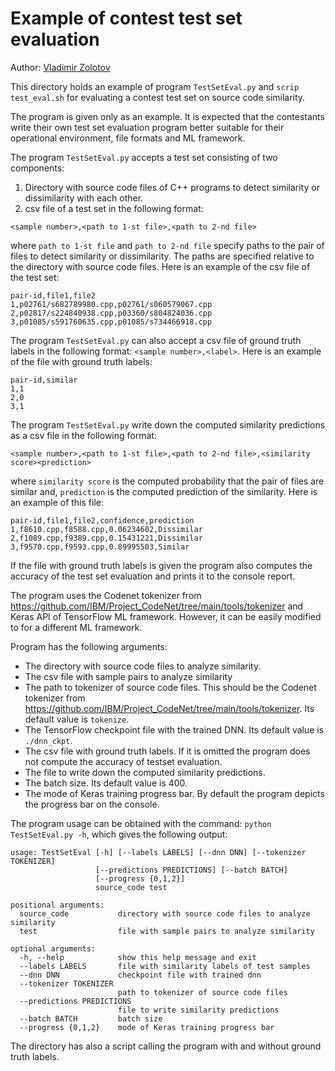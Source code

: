 # Example of contest test set evaluation

Author: [Vladimir Zolotov](mailto:zolotov@us.ibm.com)


This directory holds an example of program `TestSetEval.py` and `scrip test_eval.sh` for evaluating a contest test set on source code similarity.

The program is given only as an example. It is expected that the contestants write their own test set evaluation program better suitable for their operational environment, file formats and ML framework.

The program `TestSetEval.py`  accepts a test set consisting of two components:

1. Directory with source code files of C++ programs to detect similarity or dissimilarity with each other.
2. csv file of a test set in the following format:

`<sample number>,<path to 1-st file>,<path to 2-nd file>`

where `path to 1-st file` and `path to 2-nd file` specify paths to the pair of files to detect similarity or dissimilarity. The paths are specified relative to the directory with source code files. Here is an example of the csv file of the test set:

```
pair-id,file1,file2
1,p02761/s682789980.cpp,p02761/s060579067.cpp
2,p02817/s224840938.cpp,p03360/s804824036.cpp
3,p01085/s591760635.cpp,p01085/s734466918.cpp
```

The program `TestSetEval.py` can also accept a csv file of ground truth labels in the following format:
`<sample number>,<label>`. Here is an example of the file with ground truth labels:

```
pair-id,similar
1,1
2,0
3,1
```

The program `TestSetEval.py`  write down the computed similarity predictions as a csv file in the following format:

`<sample number>,<path to 1-st file>,<path to 2-nd file>,<similarity score><prediction>`

where `similarity score` is the computed probability that the pair of files are similar and, `prediction` is the computed prediction of the similarity. Here is an example of this file:

```
pair-id,file1,file2,confidence,prediction
1,f8610.cpp,f8588.cpp,0.06234602,Dissimilar
2,f1089.cpp,f9389.cpp,0.15431221,Dissimilar
3,f9570.cpp,f9593.cpp,0.89995503,Similar
```

If the file with ground truth labels is given the program also computes the accuracy of the test set evaluation and prints it to the console report.

The program uses the Codenet tokenizer from https://github.com/IBM/Project_CodeNet/tree/main/tools/tokenizer and 
Keras API of TensorFlow ML framework.  However, it can be easily modified to  for a different ML framework.

Program has the following arguments:
*  The directory with source code files to analyze similarity.
*  The csv file with sample pairs to analyze similarity
*  The path to tokenizer of source code files. This should be the Codenet tokenizer from https://github.com/IBM/Project_CodeNet/tree/main/tools/tokenizer. Its default value is `tokenize`.
*  The TensorFlow checkpoint file with the trained DNN. Its default value is `./dnn_ckpt`.
*  The csv file with ground truth labels. If it is omitted the program does not compute the accuracy of testset evaluation.
*  The file to write down the computed similarity predictions.
*  The batch size.  Its default value is 400.
*  The mode of Keras training progress bar. By default the program depicts the progress bar on the console.

The program usage can be obtained with the command: `python TestSetEval.py -h`, which gives the following output:

```
usage: TestSetEval [-h] [--labels LABELS] [--dnn DNN] [--tokenizer TOKENIZER]
                   [--predictions PREDICTIONS] [--batch BATCH]
                   [--progress {0,1,2}]
                   source_code test

positional arguments:
  source_code           directory with source code files to analyze similarity
  test                  file with sample pairs to analyze similarity

optional arguments:
  -h, --help            show this help message and exit
  --labels LABELS       file with similarity labels of test samples
  --dnn DNN             checkpoint file with trained dnn
  --tokenizer TOKENIZER
                        path to tokenizer of source code files
  --predictions PREDICTIONS
                        file to write similarity predictions
  --batch BATCH         batch size
  --progress {0,1,2}    mode of Keras training progress bar
```

The directory has also a script  calling the program with and without ground truth labels.

